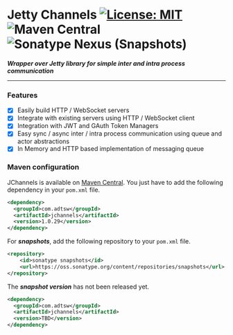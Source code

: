 # Jetty Channels  [![License: MIT](https://img.shields.io/badge/License-MIT-brightgreen.svg)](https://opensource.org/licenses/MIT) ![Maven Central](https://img.shields.io/maven-central/v/com.adtsw/jchannels?color=blue&label=Version) ![Sonatype Nexus (Snapshots)](https://img.shields.io/nexus/s/com.adtsw/jchannels?label=Snapshot&server=https%3A%2F%2Foss.sonatype.org%2F)


***Wrapper over Jetty library for simple inter and intra process communication***

---

### Features

* [x] Easily build HTTP / WebSocket servers
* [x] Integrate with existing servers using HTTP / WebSocket client
* [x] Integration with JWT and GAuth Token Managers
* [x] Easy sync / async inter / intra process communication using queue and actor abstractions
* [x] In Memory and HTTP based implementation of messaging queue

### Maven configuration

JChannels is available on [Maven Central](http://search.maven.org/#search). You just have to add the following dependency in your `pom.xml` file.

```xml
<dependency>
  <groupId>com.adtsw</groupId>
  <artifactId>jchannels</artifactId>
  <version>1.0.29</version>
</dependency>
```

For ***snapshots***, add the following repository to your `pom.xml` file.
```xml
<repository>
    <id>sonatype snapshots</id>
    <url>https://oss.sonatype.org/content/repositories/snapshots</url>
</repository>
```
The ***snapshot version*** has not been released yet.
```xml
<dependency>
  <groupId>com.adtsw</groupId>
  <artifactId>jchannels</artifactId>
  <version>TBD</version>
</dependency>
```
